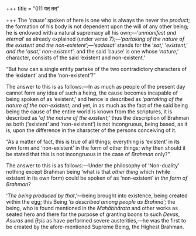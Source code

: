 +++
title = "011 यत् तत्"

+++
The ‘*cause*’ spoken of here is one who is always the never the
*product*; the formation of his body is not dependent upon the will of
any other being; he is endowed with a natural supremacy all his
own;—‘*unmanifest* *and eternal*’ as already explained (under verse
7);—‘*partaking of the nature of the existent and the
non-existent*’;—‘*sadasat*’ stands for the ‘*sat*,’ ‘*existent*,’ *and
the* ‘*asat*,’ *non-existent*’; and the said ‘cause’ is one whose
‘*nature*,’ character, consists of the said ‘existent and non-existent.’

“But how can a single entity partake of the two contradictory characters
of the ‘existent’ and the ‘non-existent’?”

The answer to this is as follows:—In as much as people of the present
day cannot form any idea of such a heing, the cause becomes incapable of
being spoken of as ‘existent,’ and hence is described as ‘*partaking of
the nature of the non-existent*; and yet, in as much as the fact of the
said being being the cause of the entire world is known from the
scriptures, it is described as ‘*of the nature of the existent*;’ thus
the description of Brahman as both (‘existent’ and ‘non-existent’) is
not incongruous, being based, as it is, upon the difference in the
character of the persons conceiving of it.

“As a matter of fact, this is true of all things; everything is
‘existent’ in its own form and ‘non-existent’ in the form of other
things; why then should it be stated that this is not incongruous in the
case of *Brahman* only?”

The answer to this is as follows:—Under the philosophy of ‘Non-duality’
nothing except Brahman being ‘what is that *other thing* which (while
existent in its own form) could be spoken of as ‘non-existent’ *in the
form of Brahman*?

‘*The being produced by that*,’—being brought into existence, being
created within the egg; this Being ‘*is described among people as
Brahmā*’; the being, who is found mentioned in the *Mahābhārata* and
other works as seated hero and there for the purpose of granting boons
to such *Devas*, *Asuras* and *Ṛṣis* as have performed severe
austerities,—he was the first to be created by the afore-mentioned
Supreme Being, the Highest Brahman.


